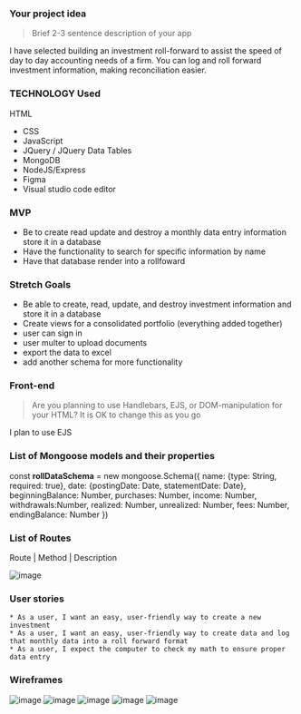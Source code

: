 ### Your project idea 
>Brief 2-3 sentence description of your app

I have selected building an investment roll-forward to assist the speed of day to day accounting needs of a firm.  You can log and roll forward investment information, making reconciliation easier.

### TECHNOLOGY Used

 HTML
* CSS
* JavaScript
* JQuery /  JQuery Data Tables
* MongoDB
* NodeJS/Express
* Figma
* Visual studio code editor


### MVP


* Be to create read update and destroy a monthly data entry information store it in a database
* Have the functionality to search for specific information by name
*  Have that database render into a rollfoward

### Stretch Goals
   * Be able to create, read, update, and destroy investment information and store it in a database
   * Create views for a consolidated portfolio (everything added together)
   * user can sign in
   * user multer to upload documents
   *  export the data to excel
   *  add another schema for more functionality

### Front-end
> Are you planning to use Handlebars, EJS, or DOM-manipulation for your HTML?
> It is OK to change this as you go

I plan to use EJS

### List of Mongoose models and their properties

const **rollDataSchema** = new mongoose.Schema({
    name: {type: String, required: true},
    date: {postingDate: Date, statementDate: Date},
    beginningBalance: Number,
    purchases: Number,
    income: Number,
    withdrawals:Number,
    realized: Number,
    unrealized: Number,
    fees: Number,
    endingBalance: Number
})


### List of Routes


Route | Method | Description

![image](https://media.git.generalassemb.ly/user/38962/files/98083280-636a-11ec-88f2-edea84b249ce)




### User stories
    * As a user, I want an easy, user-friendly way to create a new investment
    * As a user, I want an easy, user-friendly way to create data and log that monthly data into a roll forward format
    * As a user, I expect the computer to check my math to ensure proper data entry
    

### Wireframes
![image](https://media.git.generalassemb.ly/user/38962/files/82890d80-6356-11ec-9601-4c84025fc63d)
![image](https://media.git.generalassemb.ly/user/38962/files/8b79df00-6356-11ec-86ca-87de19f52302)
![image](https://media.git.generalassemb.ly/user/38962/files/97fe3780-6356-11ec-97e8-07eec3e93f2b)
![image](https://media.git.generalassemb.ly/user/38962/files/a0ef0900-6356-11ec-9815-35953ee40cef)
![image](https://media.git.generalassemb.ly/user/38962/files/a77d8080-6356-11ec-9554-a05eed984822)




